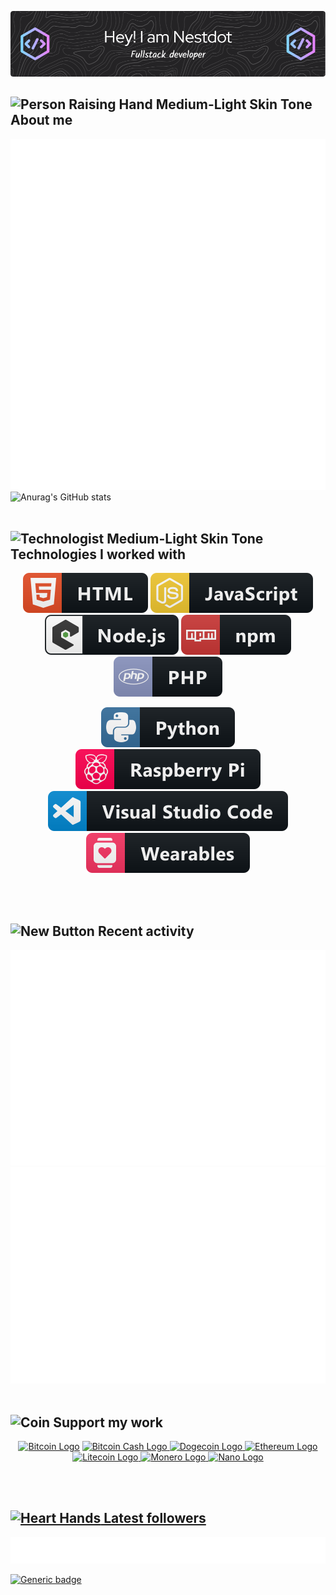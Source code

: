 ![Header](./header.png)

## <img src="https://raw.githubusercontent.com/Tarikul-Islam-Anik/Animated-Fluent-Emojis/master/Emojis/People%20with%20activities/Person%20Raising%20Hand%20Medium-Light%20Skin%20Tone.png" alt="Person Raising Hand Medium-Light Skin Tone" width="75" height="75" /> About me

![Metrics](/general.svg)
![Anurag's GitHub stats](https://github-readme-stats.vercel.app/api?username=Nestdot&show_icons=true&theme=radical)
<br></br>

## <img src="https://raw.githubusercontent.com/Tarikul-Islam-Anik/Animated-Fluent-Emojis/master/Emojis/People%20with%20professions/Technologist%20Medium-Light%20Skin%20Tone.png" alt="Technologist Medium-Light Skin Tone" width="75" height="75" /> Technologies I worked with

<p align="center">
<img src="https://raw.githubusercontent.com/MikeCodesDotNET/ColoredBadges/4a38660afb7be89a6032218589b4454a1285c7f8/svg/dev/languages/html.svg" alt="HTML Logo" />
<img src="https://raw.githubusercontent.com/MikeCodesDotNET/ColoredBadges/4a38660afb7be89a6032218589b4454a1285c7f8/svg/dev/languages/js.svg" alt="JavaScript Logo" />
<img src="https://raw.githubusercontent.com/MikeCodesDotNET/ColoredBadges/4a38660afb7be89a6032218589b4454a1285c7f8/svg/dev/frameworks/nodejs_larger.svg" alt="NodeJS Logo" />
<img src="https://raw.githubusercontent.com/MikeCodesDotNET/ColoredBadges/4a38660afb7be89a6032218589b4454a1285c7f8/svg/dev/services/npm.svg" alt="npm Logo" />
<img src="https://raw.githubusercontent.com/MikeCodesDotNET/ColoredBadges/4a38660afb7be89a6032218589b4454a1285c7f8/svg/dev/languages/php.svg" alt="PHP Logo" />
</p>

<p align="center">
<img src="https://raw.githubusercontent.com/MikeCodesDotNET/ColoredBadges/4a38660afb7be89a6032218589b4454a1285c7f8/svg/dev/languages/python.svg" alt="Python Logo" />
<img src="https://raw.githubusercontent.com/MikeCodesDotNET/ColoredBadges/4a38660afb7be89a6032218589b4454a1285c7f8/svg/devices/raspberrypi.svg" alt="Raspberry Pi Logo" />
<img src="https://raw.githubusercontent.com/MikeCodesDotNET/ColoredBadges/4a38660afb7be89a6032218589b4454a1285c7f8/svg/dev/tools/visualstudio_code.svg" alt="VSCode Logo" />
<img src="https://raw.githubusercontent.com/MikeCodesDotNET/ColoredBadges/4a38660afb7be89a6032218589b4454a1285c7f8/svg/devices/wearables.svg" alt="Wearables Logo" />
</p>
<br></br>

## <img src="https://raw.githubusercontent.com/Tarikul-Islam-Anik/Animated-Fluent-Emojis/master/Emojis/Symbols/New%20Button.png" alt="New Button" width="75" height="75" /> Recent activity

![Metrics](/activity.svg)
![Metrics](/isoCalendar.svg)
<br></br>

## <img src="https://raw.githubusercontent.com/Tarikul-Islam-Anik/Animated-Fluent-Emojis/master/Emojis/Objects/Coin.png" alt="Coin" width="75" height="75" /> Support my work
<p align="center">
<a href="https://docs.google.com/document/d/1_MyO81-ZG__90D2m3d5o5pKbptDwOBC_CaO91hfMiCE/edit?usp=sharing" target="_blank" rel="noopener noreferrer"><img src="https://img.shields.io/badge/Bitcoin-000000?style=for-the-badge&logo=bitcoin&logoColor=white" alt="Bitcoin Logo" /></a>
<a href="https://docs.google.com/document/d/1g09CNLsvB0k_cPfbdq3n8zg9l59za2zOs2G2TJIMNmo/edit?usp=sharing" target="_blank" rel="noopener noreferrer"><img src="https://img.shields.io/badge/Bitcoin%20Cash-0AC18E?style=for-the-badge&logo=Bitcoin%20Cash&logoColor=white" alt="Bitcoin Cash Logo" />
<a href="https://docs.google.com/document/d/1_Ok4WOaIPC-sGRAh6f69T9JJtISn40jmsXaRFvEdFM0/edit?usp=sharing" target="_blank" rel="noopener noreferrer"><img src="https://img.shields.io/badge/dogecoin-C2A633?style=for-the-badge&logo=dogecoin&logoColor=white" alt="Dogecoin Logo" />
<a href="https://docs.google.com/document/d/1XUVlRFalX5ya25iyQwuEzao_wDR9e9ED_4znVi7Y844/edit?usp=sharing" target="_blank" rel="noopener noreferrer"><img src="https://img.shields.io/badge/Ethereum-3C3C3D?style=for-the-badge&logo=Ethereum&logoColor=white" alt="Ethereum Logo" />
<a href="https://docs.google.com/document/d/19mozdfs8HrGl9y38wTUQnBNYKzf9D57LG4WgjhCYKWg/edit?usp=sharing" target="_blank" rel="noopener noreferrer"><img src="https://img.shields.io/badge/Litecoin-A6A9AA?style=for-the-badge&logo=Litecoin&logoColor=white" alt="Litecoin Logo" />
<a href="https://docs.google.com/document/d/1rI42FxSsfw70OhPpIxnC89NYQT_QyzW8sUiZPyxJ07s/edit?usp=sharing" target="_blank" rel="noopener noreferrer"><img src="https://img.shields.io/badge/monero-FF6600?style=for-the-badge&logo=monero&logoColor=white" alt="Monero Logo" />
<a href="https://docs.google.com/document/d/12glwknL1t8o4y11eCxJDjeHcvV9H7-gKBJTvxDTM9es/edit?usp=sharing" target="_blank" rel="noopener noreferrer"><img src="https://img.shields.io/badge/nano-4A90E2?style=for-the-badge&logo=nano&logoColor=white" alt="Nano Logo" />
</p>
<br></br>

## <img src="https://raw.githubusercontent.com/Tarikul-Islam-Anik/Animated-Fluent-Emojis/master/Emojis/Hand%20gestures/Heart%20Hands.png" alt="Heart Hands" width="75" height="75" /> Latest followers
![Metrics](/people.svg)

[![Generic badge](https://img.shields.io/badge/<SUBJECT>-<STATUS>-<COLOR>.svg)](https://shields.io/)
  

